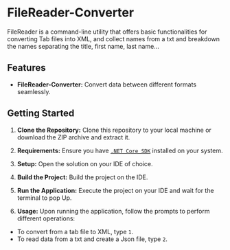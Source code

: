 # FileReader-Converter

FileReader is a command-line utility that offers basic functionalities for converting Tab files into XML, and collect names from a txt and breakdown the names separating the title, first name, last name...

## Features

- **FileReader-Converter:** Convert data between different formats seamlessly.

## Getting Started

1. **Clone the Repository:** Clone this repository to your local machine or download the ZIP archive and extract it.

2. **Requirements:** Ensure you have [`.NET Core SDK`](https://dotnet.microsoft.com/download) installed on your system.

3. **Setup:** Open the solution on your IDE of choice.

4. **Build the Project:** Build the project on the IDE.

5. **Run the Application:** Execute the project on your IDE and wait for the terminal to pop Up.

6. **Usage:** Upon running the application, follow the prompts to perform different operations:

- To convert from a tab file to XML, type `1`.
- To read data from a txt and create a Json file, type `2`.


